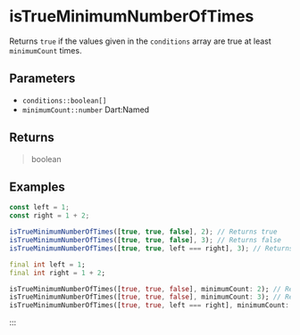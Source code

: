 # isTrueMinimumNumberOfTimes <Lang dart js />

Returns `true` if the values given in the `conditions` array are true at least `minimumCount` times.

## Parameters

- `conditions::boolean[]`
- `minimumCount::number` <span class="named">Dart:Named</span>

## Returns

> boolean

## Examples

```javascript [JavaScript]
const left = 1;
const right = 1 + 2;

isTrueMinimumNumberOfTimes([true, true, false], 2); // Returns true
isTrueMinimumNumberOfTimes([true, true, false], 3); // Returns false
isTrueMinimumNumberOfTimes([true, true, left === right], 3); // Returns false
```

```dart [Dart]
final int left = 1;
final int right = 1 + 2;

isTrueMinimumNumberOfTimes([true, true, false], minimumCount: 2); // Returns true
isTrueMinimumNumberOfTimes([true, true, false], minimumCount: 3); // Returns false
isTrueMinimumNumberOfTimes([true, true, left === right], minimumCount: 3); // Returns false
```

:::
